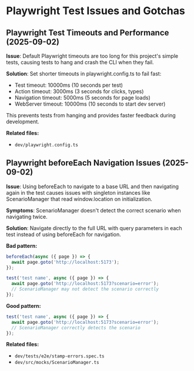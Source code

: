 # Playwright Test Issues and Gotchas

## Playwright Test Timeouts and Performance (2025-09-02)
**Issue**: Default Playwright timeouts are too long for this project's simple tests, causing tests to hang and crash the CLI when they fail.

**Solution**: Set shorter timeouts in playwright.config.ts to fail fast:
- Test timeout: 10000ms (10 seconds per test)
- Action timeout: 3000ms (3 seconds for clicks, types)
- Navigation timeout: 5000ms (5 seconds for page loads)
- WebServer timeout: 10000ms (10 seconds to start dev server)

This prevents tests from hanging and provides faster feedback during development.

**Related files:**
- `dev/playwright.config.ts`

## Playwright beforeEach Navigation Issues (2025-09-02)
**Issue**: Using beforeEach to navigate to a base URL and then navigating again in the test causes issues with singleton instances like ScenarioManager that read window.location on initialization.

**Symptoms**: ScenarioManager doesn't detect the correct scenario when navigating twice.

**Solution**: Navigate directly to the full URL with query parameters in each test instead of using beforeEach for navigation.

**Bad pattern:**
```javascript
beforeEach(async ({ page }) => {
  await page.goto('http://localhost:5173');
});

test('test name', async ({ page }) => {
  await page.goto('http://localhost:5173?scenario=error');
  // ScenarioManager may not detect the scenario correctly
});
```

**Good pattern:**
```javascript
test('test name', async ({ page }) => {
  await page.goto('http://localhost:5173?scenario=error');
  // ScenarioManager correctly detects the scenario
});
```

**Related files:**
- `dev/tests/e2e/stamp-errors.spec.ts`
- `dev/src/mocks/ScenarioManager.ts`